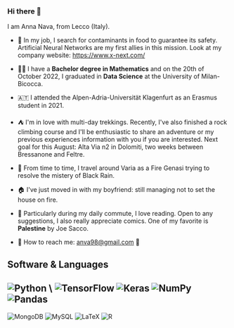 ### Hi there 👋

I am Anna Nava, from Lecco (Italy).

- 🔎 In my job, I search for contaminants in food to guarantee its safety. Artificial Neural Networks are my first allies in this mission. Look at my company website: https://www.x-next.com/
- 👩‍🎓 I have a **Bachelor degree in Mathematics** and on the 20th of October 2022, I graduated in **Data Science** at the University of Milan-Bicocca.
- 🇦🇹 I attended the Alpen-Adria-Universität Klagenfurt as an Erasmus student in 2021.
- ⛺ I'm in love with multi-day trekkings. Recently, I've also finished a rock climbing course and I'll be enthusiastic to share an adventure or my previous experiences information with you if you are interested. Next goal for this August: Alta Via n2 in Dolomiti, two weeks between Bressanone and Feltre.
- 🎲 From time to time, I travel around Varia as a Fire Genasi trying to resolve the mistery of Black Rain.
- :house: I've just moved in with my boyfriend: still managing not to set the house on fire.
- :open_book: Particularly during my daily commute, I love reading. Open to any suggestions, I also really appreciate comics. One of my favorite is **Palestine** by Joe Sacco.

- 📧 How to reach me: anva98@gmail.com :watermelon:

## Software & Languages
![Python](https://img.shields.io/badge/python-3670A0?style=for-the-badge&logo=python&logoColor=ffdd54) \\
![TensorFlow](https://img.shields.io/badge/TensorFlow-%23FF6F00.svg?style=for-the-badge&logo=TensorFlow&logoColor=white)
![Keras](https://img.shields.io/badge/Keras-%23D00000.svg?style=for-the-badge&logo=Keras&logoColor=white)
![NumPy](https://img.shields.io/badge/numpy-%23013243.svg?style=for-the-badge&logo=numpy&logoColor=white)
![Pandas](https://img.shields.io/badge/pandas-%23150458.svg?style=for-the-badge&logo=pandas&logoColor=white)
------------------------------------------------------------------------------------------------------
![MongoDB](https://img.shields.io/badge/MongoDB-%234ea94b.svg?style=for-the-badge&logo=mongodb&logoColor=white)
![MySQL](https://img.shields.io/badge/mysql-%2300f.svg?style=for-the-badge&logo=mysql&logoColor=white)
![LaTeX](https://img.shields.io/badge/latex-%23008080.svg?style=for-the-badge&logo=latex&logoColor=white)
![R](https://img.shields.io/badge/r-%23276DC3.svg?style=for-the-badge&logo=r&logoColor=white)
<!--
**anna-38/anna-38** is a ✨ _special_ ✨ repository because its `README.md` (this file) appears on your GitHub profile.

Here are some ideas to get you started:

- 🔭 I’m currently working on ...
- 🌱 I’m currently learning ...
- 👯 I’m looking to collaborate on ...
- 🤔 I’m looking for help with ...
- 💬 Ask me about ...
- 📫 How to reach me: ...
- 😄 Pronouns: ...
- ⚡ Fun fact: ...
-->
